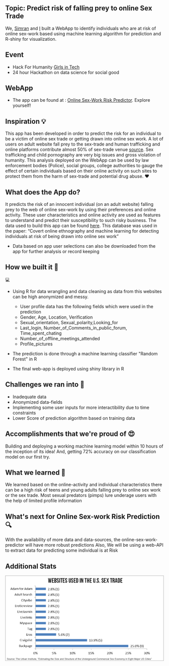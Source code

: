 
## Topic: Predict risk of falling prey to online Sex Trade

We, [Simran](https://github.com/simrnsethi) and [I](https://github.com/akshi8/Risk-predictor) built a WebApp to identify individuals who are at risk of online sex-work based using machine learning algorithm for prediction and R-shiny for visualization.

## Event

* Hack For Humanity [Girls in Tech](https://devpost.com/software/online-sex-work-risk-prediction)
* 24 hour Hackathon on data science for social good

## WebApp

* The app can be found at : [Online Sex-Work Risk Predictor](https://akshi8.shinyapps.io/Risk-predictor/). Explore yourself!

## Inspiration 💡

This app has been developed in order to predict the risk for an individual to be a victim of online sex trade or getting drawn into online sex work. A lot of users on adult website fall prey to the sex-trade and human trafficking and online platforms contribute almost 50% of sex-trade venue [source](https://www.dailydot.com/irl/sex-industry-internet-online-report/). Sex trafficking and child pornography are very big issues and gross violation of humanity. This analysis deployed on the WebApp can be used by law enforcement bodies (Police), social groups, college authorities to gauge the effect of certain individuals based on their online activity on such sites to protect them from the harm of sex-trade and potential drug abuse. ❤️

## What does the App do?

It predicts the risk of an innocent individual (on an adult website) falling prey to the web of online sex-work by using their preferences and online activity. These user characteristics and online activity are used as features to understand and predict their susceptibility to such risky business. The data used to build this app can be found [here](https://www.kaggle.com/panoskostakos/online-sex-work). This database was used in the paper: “Covert online ethnography and machine learning for detecting individuals at risk of being drawn into online sex work”

* Data based on app user selections can also be downloaded from the app for further analysis or record keeping

## How we built it 👩
💻

- Using R for data wrangling and data cleaning as data from this websites can be high anonymized and messy.
    - User profile data has the following fields which were used in the prediction
     * Gender, Age, Location, Verification
     * Sexual_orientation, Sexual_polarity,Looking_for
     * Last_login, Number_of_Comments_in_public_forum, Time_spent_chating
     * Number_of_offline_meetings_attended
     * Profile_pictures

- The prediction is done through a machine learning classifier "Random Forest" in R
- The final web-app is deployed using shiny library in R

## Challenges we ran into 🚵

- Inadequate data
- Anonymized data-fields
- Implementing some user inputs for more interactibility due to time constraints
- Lower Score of prediction algorithm based on training data

## Accomplishments that we're proud of 😍

Building and deploying a working machine learning model within 10 hours of the inception of its idea! And, getting 72% accuracy on our classification model on our first try.

## What we learned 🧐

We learned based on the online-activity and individual characteristics there can be a high risk of teens and young adults falling prey to online sex work or the sex trade. Most sexual predators (pimps) lure underage users with the help of limited profile information

## What's next for Online Sex-work Risk Prediction 🔍

With the availability of more data and data-sources, the online-sex-work-predictor will have more robust predictions
Also, We will be using a web-API to extract data for predicting some individual is at Risk


## Additional Stats

![](../img/trade_venue.PNG)
